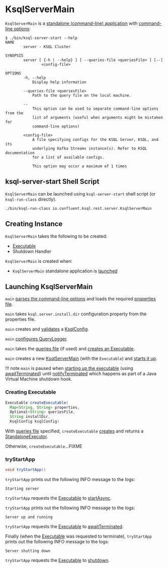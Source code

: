 # KsqlServerMain

`KsqlServerMain` is a [standalone (command-line) application](#main) with [command-line options](ServerOptions.md):

```text
$ ./bin/ksql-server-start --help
NAME
        server - KSQL Cluster

SYNOPSIS
        server [ {-h | --help} ] [ --queries-file <queriesFile> ] [--]
                <config-file>

OPTIONS
        -h, --help
            Display help information

        --queries-file <queriesFile>
            Path to the query file on the local machine.

        --
            This option can be used to separate command-line options from the
            list of arguments (useful when arguments might be mistaken for
            command-line options)

        <config-file>
            A file specifying configs for the KSQL Server, KSQL, and its
            underlying Kafka Streams instance(s). Refer to KSQL documentation
            for a list of available configs.

            This option may occur a maximum of 1 times
```

## <span id="ksql-server-start"> ksql-server-start Shell Script

`KsqlServerMain` can be launched using `ksql-server-start` shell script (or `ksql-run-class` directly).

```text
./bin/ksql-run-class io.confluent.ksql.rest.server.KsqlServerMain
```

## Creating Instance

`KsqlServerMain` takes the following to be created:

* <span id="executable"> [Executable](Executable.md)
* <span id="shutdownHandler"> Shutdown Handler

`KsqlServerMain` is created when:

* `KsqlServerMain` standalone application is [launched](#main)

## <span id="main"> Launching KsqlServerMain

`main` [parses the command-line options](ServerOptions.md#parse) and loads the required [properties file](ServerOptions.md#getPropertiesFile).

`main` takes `ksql.server.install.dir` configuration property from the properties file.

`main` creates and [validates](#validateConfig) a [KsqlConfig](../KsqlConfig.md).

`main` [configures QueryLogger](../QueryLogger.md#configure).

`main` takes the [queries file](ServerOptions.md#getQueriesFile) (if used) and [creates an Executable](#createExecutable).

`main` creates a new [KsqlServerMain](#creating-instance) (with the `Executable`) and [starts it up](#tryStartApp).

!!! note
    `main` is paused when [starting up the executable](#tryStartApp) (using [awaitTerminated](Executable.md#awaitTerminated)) until [notifyTerminated](Executable.md#notifyTerminated) which happens as part of a Java Virtual Machine shutdown hook.

### <span id="createExecutable"> Creating Executable

```java
Executable createExecutable(
  Map<String, String> properties,
  Optional<String> queriesFile,
  String installDir,
  KsqlConfig ksqlConfig)
```

With [queries file](ServerOptions.md#getQueriesFile) specified, `createExecutable` [creates](StandaloneExecutorFactory.md#create) and returns a [StandaloneExecutor](StandaloneExecutor.md).

Otherwise, `createExecutable`...FIXME

### <span id="tryStartApp"> tryStartApp

```java
void tryStartApp()
```

`tryStartApp` prints out the following INFO message to the logs:

```text
Starting server
```

`tryStartApp` requests the [Executable](#executable) to [startAsync](Executable.md#startAsync).

`tryStartApp` prints out the following INFO message to the logs:

```text
Server up and running
```

`tryStartApp` requests the [Executable](#executable) to [awaitTerminated](Executable.md#awaitTerminated).

Finally (when the [Executable](#executable) was requested to terminate), `tryStartApp` prints out the following INFO message to the logs:

```text
Server shutting down
```

`tryStartApp` requests the [Executable](#executable) to [shutdown](Executable.md#shutdown).
